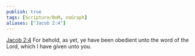 ```yaml
---
publish: true
tags: [Scripture/BoM, noGraph]
aliases: ["Jacob 2:4"]
---
```

[Jacob 2:4](https://churchofjesuschrist.org/study/scriptures/bofm/jacob/2?lang=eng&id=p4#p4) For behold, as yet, ye have been obedient unto the word of the Lord, which I have given unto you.
